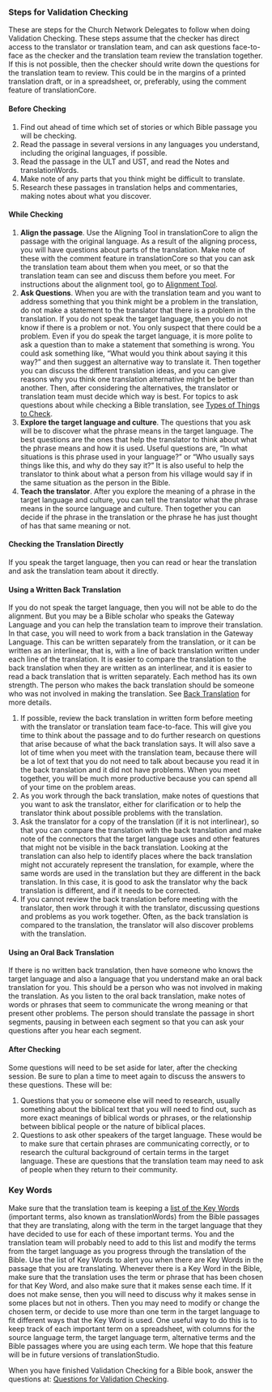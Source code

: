 
### Steps for Validation Checking

These are steps for the Church Network Delegates to follow when doing Validation Checking. These steps assume that the checker has direct access to the translator or translation team, and can ask questions face-to-face as the checker and the translation team review the translation together. If this is not possible, then the checker should write down the questions for the translation team to review. This could be in the margins of a printed translation draft, or in a spreadsheet, or, preferably, using the comment feature of translationCore.

#### Before Checking

1. Find out ahead of time which set of stories or which Bible passage you will be checking.
1. Read the passage in several versions in any languages you understand, including the original languages, if possible.
1. Read the passage in the ULT and UST, and read the Notes and translationWords.
1. Make note of any parts that you think might be difficult to translate.
1. Research these passages in translation helps and commentaries, making notes about what you discover.

#### While Checking

1. **Align the passage**. Use the Aligning Tool in translationCore to align the passage with the original language. As a result of the aligning process, you will have questions about parts of the translation. Make note of these with the comment feature in translationCore so that you can ask the translation team about them when you meet, or so that the translation team can see and discuss them before you meet. For instructions about the alignment tool, go to [Alignment Tool](../alignment-tool/01.md). 
1. **Ask Questions**. When you are with the translation team and you want to address something that you think might be a problem in the translation, do not make a statement to the translator that there is a problem in the translation. If you do not speak the target language, then you do not know if there is a problem or not. You only suspect that there could be a problem. Even if you do speak the target language, it is more polite to ask a question than to make a statement that something is wrong. You could ask something like, “What would you think about saying it this way?” and then suggest an alternative way to translate it. Then together you can discuss the different translation ideas, and you can give reasons why you think one translation alternative might be better than another. Then, after considering the alternatives, the translator or translation team must decide which way is best. For topics to ask questions about while checking a Bible translation, see [Types of Things to Check](../vol2-things-to-check/01.md). 
1. **Explore the target language and culture**.  The questions that you ask will be to discover what the phrase means in the target language. The best questions are the ones that help the translator to think about what the phrase means and how it is used. Useful questions are, “In what situations is this phrase used in your language?” or “Who usually says things like this, and why do they say it?” It is also useful to help the translator to think about what a person from his village would say if in the same situation as the person in the Bible.
1. **Teach the translator**. After you explore the meaning of a phrase in the target language and culture, you can tell the translator what the phrase means in the source language and culture. Then together you can decide if the phrase in the translation or the phrase he has just thought of has that same meaning or not.

#### Checking the Translation Directly

If you speak the target language, then you can read or hear the translation and ask the translation team about it directly.

#### Using a Written Back Translation

If you do not speak the target language, then you will not be able to do the alignment. But you may be a Bible scholar who speaks the Gateway Language and you can help the translation team to improve their translation. In that case, you will need to work from a back translation in the Gateway Language. This can be written separately from the translation, or it can be written as an interlinear, that is, with a line of back translation written under each line of the translation. It is easier to compare the translation to the back translation when they are written as an interlinear, and it is easier to read a back translation that is written separately. Each method has its own strength. The person who makes the back translation should be someone who was not involved in making the translation. See [Back Translation](../vol2-backtranslation/01.md) for more details.

1. If possible, review the back translation in written form before meeting with the translator or translation team face-to-face. This will give you time to think about the passage and to do further research on questions that arise because of what the back translation says. It will also save a lot of time when you meet with the translation team, because there will be a lot of text that you do not need to talk about because you read it in the back translation and it did not have problems. When you meet together, you will be much more productive because you can spend all of your time on the problem areas.
1. As you work through the back translation, make notes of questions that you want to ask the translator, either for clarification or to help the translator think about possible problems with the translation.
1. Ask the translator for a copy of the translation (if it is not interlinear), so that you can compare the translation with the back translation and make note of the connectors that the target language uses and other features that might not be visible in the back translation. Looking at the translation can also help to identify places where the back translation might not accurately represent the translation, for example, where the same words are used in the translation but they are different in the back translation. In this case, it is good to ask the translator why the back translation is different, and if it needs to be corrected.
1. If you cannot review the back translation before meeting with the translator, then work through it with the translator, discussing questions and problems as you work together. Often, as the back translation is compared to the translation, the translator will also discover problems with the translation.

#### Using an Oral Back Translation

If there is no written back translation, then have someone who knows the target language and also a language that you understand make an oral back translation for you. This should be a person who was not involved in making the translation. As you listen to the oral back translation, make notes of words or phrases that seem to communicate the wrong meaning or that present other problems. The person should translate the passage in short segments, pausing in between each segment so that you can ask your questions after you hear each segment.

#### After Checking

Some questions will need to be set aside for later, after the checking session. Be sure to plan a time to meet again to discuss the answers to these questions. These will be:

1. Questions that you or someone else will need to research, usually something about the biblical text that you will need to find out, such as more exact meanings of biblical words or phrases, or the relationship between biblical people or the nature of biblical places.
1. Questions to ask other speakers of the target language. These would be to make sure that certain phrases are communicating correctly, or to research the cultural background of certain terms in the target language. These are questions that the translation team may need to ask of people when they return to their community.

### Key Words

Make sure that the translation team is keeping a [list of the Key Words](../../translate/translate-key-terms/01.md) (important terms, also known as translationWords) from the Bible passages that they are translating, along with the term in the target language that they have decided to use for each of these important terms. You and the translation team will probably need to add to this list and modify the terms from the target language as you progress through the translation of the Bible. Use the list of Key Words to alert you when there are Key Words in the passage that you are translating. Whenever there is a Key Word in the Bible, make sure that the translation uses the term or phrase that has been chosen for that Key Word, and also make sure that it makes sense each time. If it does not make sense, then you will need to discuss why it makes sense in some places but not in others. Then you may need to modify or change the chosen term, or decide to use more than one term in the target language to fit different ways that the Key Word is used. One useful way to do this is to keep track of each important term on a spreadsheet, with columns for the source language term, the target language term, alternative terms and the Bible passages where you are using each term. We hope that this feature will be in future versions of translationStudio.

When you have finished Validation Checking for a Bible book, answer the questions at: [Questions for Validation Checking](../level3-questions/01.md).